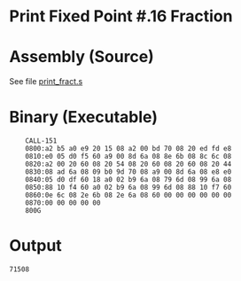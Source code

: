 # Print Fixed Point #.16 Fraction

# Assembly (Source)

See file [print_fract.s](print_fract.s)

# Binary (Executable)

```
    CALL-151
    0800:a2 b5 a0 e9 20 15 08 a2 00 bd 70 08 20 ed fd e8
    0810:e0 05 d0 f5 60 a9 00 8d 6a 08 8e 6b 08 8c 6c 08
    0820:a2 00 20 60 08 20 54 08 20 60 08 20 60 08 20 44
    0830:08 ad 6a 08 09 b0 9d 70 08 a9 00 8d 6a 08 e8 e0
    0840:05 d0 df 60 18 a0 02 b9 6a 08 79 6d 08 99 6a 08
    0850:88 10 f4 60 a0 02 b9 6a 08 99 6d 08 88 10 f7 60
    0860:0e 6c 08 2e 6b 08 2e 6a 08 60 00 00 00 00 00 00
    0870:00 00 00 00 00
    800G
```

# Output

```
71508
```

